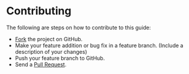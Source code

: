 # Contributing

The following are steps on how to contribute to this guide:
* [Fork](https://help.github.com/articles/fork-a-repo) the project on GitHub.
* Make your feature addition or bug fix in a feature branch. (Include a description of your changes)
* Push your feature branch to GitHub.
* Send a [Pull Request](https://help.github.com/articles/using-pull-requests).
